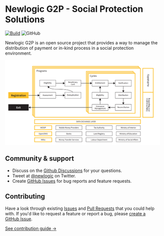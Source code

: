 # Newlogic G2P - Social Protection Solutions

[![Build](https://img.shields.io/github/workflow/status/newlogic/newlogic-g2p/pre-commit?color=%23FA9BFA&label=Build)](https://github.com/newlogic/newlogic-g2p/actions)
![GitHub](https://img.shields.io/github/license/newlogic/newlogic-g2p)

Newlogic G2P is an open source project that provides a way to manage the distribution of payment or in-kind
process in a social protection environment.

![Newlogic G2P Overview](newlogic_g2p_overview.png)

## Community & support

- Discuss on the [Github Discussions](https://github.com/newlogic/newlogic-g2p/discussions) for your
  questions.
- Tweet at [@newlogic](https://twitter.com/newlogic) on Twitter.
- Create [GitHub Issues](https://github.com/newlogic/newlogic-g2p/issues) for bug reports and feature
  requests.

## Contributing

Have a look through existing [Issues](https://github.com/newlogic/newlogic-g2p/issues) and
[Pull Requests](https://github.com/newlogic/newlogic-g2p/pulls) that you could help with. If you'd like to
request a feature or report a bug, please
[create a GitHub Issue](https://github.com/newlogic/newlogic-g2p/issues).

[See contribution guide →](https://github.com/newlogic/newlogic-g2p/blob/master/CONTRIBUTING.md)
